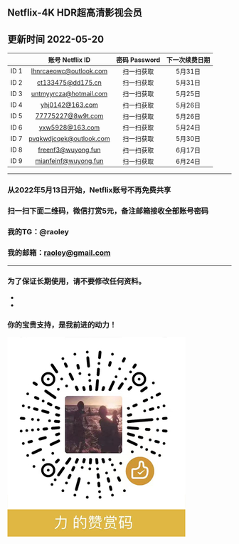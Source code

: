 ## Netflix-4K HDR超高清影视会员        
更新时间 2022-05-20
-----------------------------------------
| |账号 Netflix ID|密码 Password|下一次续费日期|
| :----: | :----: | :----: | :----: |
|ID 1|lhnrcaeowc@outlook.com|扫一扫获取| 5月31日|
|ID 2|ct133475@dd175.cn|扫一扫获取|5月31日|
|ID 3|untmyyrcza@hotmail.com|扫一扫获取|5月25日|
|ID 4|yhj0142@163.com|扫一扫获取| 5月26日|
|ID 5|77775227@8w9t.com|扫一扫获取| 5月26日|
|ID 6|yxw5928@163.com|扫一扫获取| 5月24日|
|ID 7|pvqkwdjcqek@outlook.com|扫一扫获取| 5月30日|
|ID 8|freenf3@wuyong.fun|扫一扫获取| 6月17日|
|ID 9|mianfeinf@wuyong.fun |扫一扫获取| 6月24日|

-----------------------------------------

### 从2022年5月13日开始，Netflix账号不再免费共享
### 扫一扫下面二维码，微信打赏5元，备注邮箱接收全部账号密码
### 我的TG：@raoley
### 我的邮箱：raoley@gmail.com
---
### 为了保证长期使用，请不要修改任何资料。

-
-

   ### 你的宝贵支持，是我前进的动力！

![weixin](https://github.com/raoli1986/raoli1986.github.io/blob/main/weixinS.jpg)


